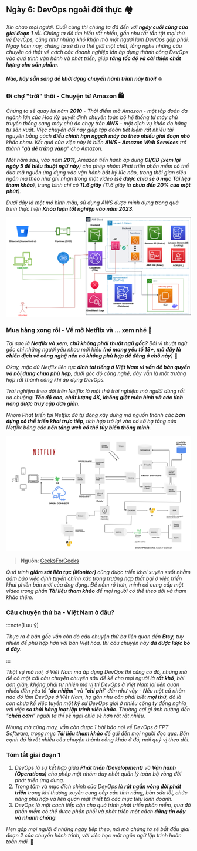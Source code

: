 ## Ngày 6: DevOps ngoài đời thực 🏘

_Xin chào mọi người. Cuối cùng thì chúng ta đã đến với **ngày cuối cùng của giai đoạn 1** rồi. Chúng ta đã tìm hiểu rất nhiều, 
gần như tất tần tật mọi thứ về DevOps, cũng như những khó khăn mà một người làm DevOps gặp phải. Ngày hôm nay, chúng ta sẽ đi
ra thế giới một chút, lắng nghe những câu chuyện có thật về cách các doanh nghiệp lớn áp dụng thành công DevOps vào quá trình
vận hành và phát triển, giúp **tăng tốc độ và cải thiện chất lượng cho sản phẩm**._

**_Nào, hãy sẵn sàng để khởi động chuyến hành trình này thôi!_** ⛵

### Đi chợ "trời" thôi - Chuyện từ Amazon 🛍

_Chúng ta sẽ quay lại năm **2010** - Thời điểm mà Amazon - một tập đoàn đa ngành lớn của Hoa Kỳ quyết định chuyển toàn bộ 
hệ thống từ máy chủ truyền thống sang máy chủ ảo chạy trên **AWS** - một dịch vụ khác do hãng tự sản xuất. Việc chuyển đổi
này giúp tập đoàn tiết kiệm rất nhiều tài nguyên bằng cách **điều chỉnh hạn ngạch máy ảo theo nhiều giai đoạn nhỏ** khác 
nhau. Kết quả của việc này là biến **AWS - Amazon Web Services** trở thành "**gà đẻ trứng vàng**" cho Amazon._

_Một năm sau, vào năm **2011**, Amazon tiến hành áp dụng **CI/CD** (**xem lại ngày 5 để hiểu thuật ngữ này**) 
cho phép nhóm Phát triển phần mềm có thể đưa mã nguồn ứng dụng vào vận hành bất kỳ lúc nào, trong thời gian siêu ngắn mà 
theo như ghi nhận trong một video (**sẽ được chia sẻ ở mục Tài liệu tham khảo**), trung bình chỉ có **11.6 giây** 
(11.6 giây là **chưa đến 20% của một phút**)._

_Dưới đây là một mô hình mẫu, sử dụng AWS được mình dựng trong quá trình thực hiện **Khóa luận tốt nghiệp vào năm 2023**._

![AWS](../../../../assets/90days/devops/aws.png)

### Mua hàng xong rồi - Về mở Netflix và ... xem nhé 💽

_Tại sao là **Netflix và xem, chứ không phải thuật ngữ gốc?** Bởi vì thuật ngữ gốc chỉ những người yêu nhau mới hiểu 
(**nó mang yếu tố 18+, mà đây là chiến dịch về công nghệ nên nó không phù hợp để đăng ở chỗ này**)_ 🤣

_Okay, mặc dù Netflix liên tục **dính tai tiếng ở Việt Nam vì vấn đề bản quyền và nội dung chưa phù hợp**, dưới góc độ 
công nghệ, đây vẫn là một trường hợp rất thành công khi áp dụng DevOps._

_Trải nghiệm theo dõi trên Netflix là một thứ trải nghiệm mà người dùng rất ưa chuộng: **Tốc độ cao, chất lượng 4K, 
không giật màn hình và các tính năng được truy cập đơn giản**._

_Nhóm Phát triển tại Netflix đã tự động xây dựng mã nguồn thành các **bản dựng có thể triển khai trực tiếp**, tích hợp 
trở lại vào cơ sở hạ tầng của Netflix bằng các **nền tảng web có thể tùy biến thông minh**._

![Netflix](../../../../assets/90days/devops/netflix.png)

> **Nguồn**: [GeeksForGeeks](https://www.geeksforgeeks.org/system-design-netflix-a-complete-architecture/)

_Quá trình **giám sát liên tục (Monitor)** cũng được triển khai xuyên suốt nhằm đảm bảo việc định tuyến chính xác trong 
trường hợp thất bại ở việc triển khai phiên bản mới của ứng dụng. Để nắm rõ hơn, mình có cung cấp một video trong phần
 **Tài liệu tham khảo** để mọi người có thể theo dõi và tham khảo thêm._

### Câu chuyện thứ ba - Việt Nam ở đâu?

:::note[Lưu ý]

_Thực ra ở bản gốc vẫn còn đó câu chuyện thứ ba liên quan đến **Etsy**, tuy nhiên để phù hợp hơn với bản Việt hóa, thì 
câu chuyện này **đã được lược bỏ ở đây**._

:::

_Thật sự mà nói, ở Việt Nam mà áp dụng DevOps thì cũng có đó, nhưng mà để có một cái câu chuyện chuyên sâu để kể cho mọi 
người là **rất khó**, bởi đơn giản, không phải tự nhiên mà vị trí DevOps ở Việt Nam lại liên quan nhiều đến yếu tố 
"**đa nhiệm**" và "**chi phí**" đến như vậy - Nếu một cá nhân nào đó làm DevOps ở Việt Nam, họ gần như cần phải biết 
**mọi thứ**, đó là còn chưa kể việc tuyển một kỹ sư DevOps giỏi ở nhiều công ty đồng nghĩa với việc **sa thải hàng loạt 
lập trình viên khác**. Thường cái gì ảnh hưởng đến "**chén cơm**" người ta thì sẽ ngại chia sẻ hơn rất rất nhiều._

_Nhưng mà cũng may, vẫn còn được 1 bài báo nói về DevOps ở FPT Software, trong mục **Tài liệu tham khảo** để gửi đến 
mọi người đọc qua. Bên cạnh đó là rất nhiều câu chuyện thành công khác ở đó, mời quý vị theo dõi._

### Tóm tắt giai đoạn 1

1. _DevOps là sự kết hợp giữa **Phát triển (Development)** và **Vận hành (Operations)** cho phép một nhóm duy nhất quản lý 
toàn bộ vòng đời phát triển ứng dụng._
2. _Trọng tâm và mục đích chính của DevOps là **rút ngắn vòng đời phát triển** trong khi thường xuyên cung cấp các tính năng, 
bản sửa lỗi, chức năng phù hợp và liên quan mật thiết tới các mục tiêu kinh doanh._
3. _DevOps là một cách tiếp cận cho quá trình phát triển phần mềm, qua đó phần mềm có thể được phân phối và phát triển 
một cách **đáng tin cậy và nhanh chóng**._

_Hẹn gặp mọi người ở những ngày tiếp theo, nơi mà chúng ta sẽ bắt đầu giai đoạn 2 của chuyến hành trình, với việc học một
ngôn ngữ lập trình hoàn toàn mới._ 🚀